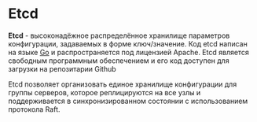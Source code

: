# Etcd

**Etcd** - высоконадёжное распределённое хранилище параметров конфигурации, задаваемых в форме ключ/значение. Код etcd написан на языке [Go](https://ru.bmstu.wiki/Go!_(язык_программирования)) и распространяется под лицензией Apache. Etcd является свободным программным обеспечением и его код доступен для загрузки на репозитарии Github

Etcd позволяет организовать единое хранилище конфигурации для группы серверов, которое реплицируются на все узлы и поддерживается в синхронизированном состоянии с использованием протокола Raft.

